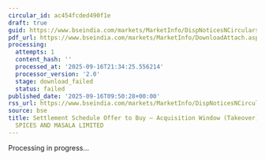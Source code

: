 ```yaml
---
circular_id: ac454fcded490f1e
draft: true
guid: https://www.bseindia.com/markets/MarketInfo/DispNoticesNCirculars.aspx?Noticeid={AB10EB8B-2C40-4B5D-9980-2D4F92D44598}&noticeno=20250916-19&dt=09/16/2025&icount=19&totcount=79&flag=0
pdf_url: https://www.bseindia.com/markets/MarketInfo/DownloadAttach.aspx?id=20250916-19&attachedId=
processing:
  attempts: 1
  content_hash: ''
  processed_at: '2025-09-16T21:34:25.556214'
  processor_version: '2.0'
  stage: download_failed
  status: failed
published_date: '2025-09-16T09:50:28+00:00'
rss_url: https://www.bseindia.com/markets/MarketInfo/DispNoticesNCirculars.aspx?Noticeid={AB10EB8B-2C40-4B5D-9980-2D4F92D44598}&noticeno=20250916-19&dt=09/16/2025&icount=19&totcount=79&flag=0
source: bse
title: Settlement Schedule Offer to Buy – Acquisition Window (Takeover) for JETMALL
  SPICES AND MASALA LIMITED
---
```


Processing in progress...